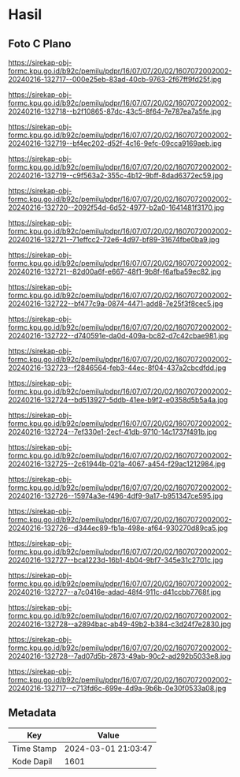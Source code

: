 # Hasil

## Foto C Plano

https://sirekap-obj-formc.kpu.go.id/b92c/pemilu/pdpr/16/07/07/20/02/1607072002002-20240216-132717--000e25eb-83ad-40cb-9763-2f67ff9fd25f.jpg

https://sirekap-obj-formc.kpu.go.id/b92c/pemilu/pdpr/16/07/07/20/02/1607072002002-20240216-132718--b2f10865-87dc-43c5-8f64-7e787ea7a5fe.jpg

https://sirekap-obj-formc.kpu.go.id/b92c/pemilu/pdpr/16/07/07/20/02/1607072002002-20240216-132719--bf4ec202-d52f-4c16-9efc-09cca9169aeb.jpg

https://sirekap-obj-formc.kpu.go.id/b92c/pemilu/pdpr/16/07/07/20/02/1607072002002-20240216-132719--c9f563a2-355c-4b12-9bff-8dad6372ec59.jpg

https://sirekap-obj-formc.kpu.go.id/b92c/pemilu/pdpr/16/07/07/20/02/1607072002002-20240216-132720--2092f54d-6d52-4977-b2a0-1641481f3170.jpg

https://sirekap-obj-formc.kpu.go.id/b92c/pemilu/pdpr/16/07/07/20/02/1607072002002-20240216-132721--71effcc2-72e6-4d97-bf89-31674fbe0ba9.jpg

https://sirekap-obj-formc.kpu.go.id/b92c/pemilu/pdpr/16/07/07/20/02/1607072002002-20240216-132721--82d00a6f-e667-48f1-9b8f-f6afba59ec82.jpg

https://sirekap-obj-formc.kpu.go.id/b92c/pemilu/pdpr/16/07/07/20/02/1607072002002-20240216-132722--bf477c9a-0874-4471-add8-7e25f3f8cec5.jpg

https://sirekap-obj-formc.kpu.go.id/b92c/pemilu/pdpr/16/07/07/20/02/1607072002002-20240216-132722--d740591e-da0d-409a-bc82-d7c42cbae981.jpg

https://sirekap-obj-formc.kpu.go.id/b92c/pemilu/pdpr/16/07/07/20/02/1607072002002-20240216-132723--f2846564-feb3-44ec-8f04-437a2cbcdfdd.jpg

https://sirekap-obj-formc.kpu.go.id/b92c/pemilu/pdpr/16/07/07/20/02/1607072002002-20240216-132724--bd513927-5ddb-41ee-b9f2-e0358d5b5a4a.jpg

https://sirekap-obj-formc.kpu.go.id/b92c/pemilu/pdpr/16/07/07/20/02/1607072002002-20240216-132724--7ef330e1-2ecf-41db-9710-14c1737f491b.jpg

https://sirekap-obj-formc.kpu.go.id/b92c/pemilu/pdpr/16/07/07/20/02/1607072002002-20240216-132725--2c61944b-021a-4067-a454-f29ac1212984.jpg

https://sirekap-obj-formc.kpu.go.id/b92c/pemilu/pdpr/16/07/07/20/02/1607072002002-20240216-132726--15974a3e-f496-4df9-9a17-b951347ce595.jpg

https://sirekap-obj-formc.kpu.go.id/b92c/pemilu/pdpr/16/07/07/20/02/1607072002002-20240216-132726--d344ec89-fb1a-498e-af64-930270d89ca5.jpg

https://sirekap-obj-formc.kpu.go.id/b92c/pemilu/pdpr/16/07/07/20/02/1607072002002-20240216-132727--bca1223d-16b1-4b04-9bf7-345e31c2701c.jpg

https://sirekap-obj-formc.kpu.go.id/b92c/pemilu/pdpr/16/07/07/20/02/1607072002002-20240216-132727--a7c0416e-adad-48f4-911c-d41ccbb7768f.jpg

https://sirekap-obj-formc.kpu.go.id/b92c/pemilu/pdpr/16/07/07/20/02/1607072002002-20240216-132728--a2894bac-ab49-49b2-b384-c3d24f7e2830.jpg

https://sirekap-obj-formc.kpu.go.id/b92c/pemilu/pdpr/16/07/07/20/02/1607072002002-20240216-132728--7ad07d5b-2873-49ab-90c2-ad292b5033e8.jpg

https://sirekap-obj-formc.kpu.go.id/b92c/pemilu/pdpr/16/07/07/20/02/1607072002002-20240216-132717--c713fd6c-699e-4d9a-9b6b-0e30f0533a08.jpg


## Metadata

| Key        | Value               |
| ---------- | ------------------- |
| Time Stamp | 2024-03-01 21:03:47 |
| Kode Dapil | 1601                |



